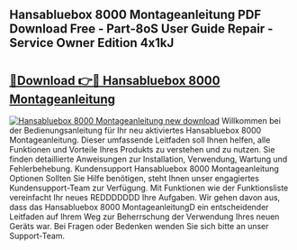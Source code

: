 ## Hansabluebox 8000 Montageanleitung PDF Download Free - Part-8oS User Guide Repair - Service Owner Edition 4x1kJ

# <h2><a href="http://df6czgs.blite.top/?on=Hansabluebox+8000+Montageanleitung">🔗Download 👉🔴 Hansabluebox 8000 Montageanleitung</a></h2>

[![Hansabluebox 8000 Montageanleitung new download](https://i.imgur.com/lujVjoI.png)](http://df6czgs.blite.top/?on=Hansabluebox+8000+Montageanleitung)
Willkommen bei der Bedienungsanleitung für Ihr neu aktiviertes Hansabluebox 8000 Montageanleitung. Dieser umfassende Leitfaden soll Ihnen helfen, alle Funktionen und Vorteile Ihres Produkts zu verstehen und zu nutzen. Sie finden detaillierte Anweisungen zur Installation, Verwendung, Wartung und Fehlerbehebung. Kundensupport Hansabluebox 8000 Montageanleitung Optionen Sollten Sie Hilfe benötigen, steht Ihnen unser engagiertes Kundensupport-Team zur Verfügung. Mit Funktionen wie der Funktionsliste vereinfacht Ihr neues REDDDDDDD Ihre Aufgaben. Wir gehen davon aus, dass das Hansabluebox 8000 MontageanleitungD ein entscheidender Leitfaden auf Ihrem Weg zur Beherrschung der Verwendung Ihres neuen Geräts war. Bei Fragen oder Bedenken wenden Sie sich bitte an unser Support-Team.
